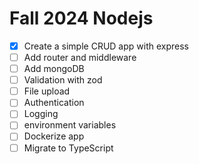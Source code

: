 # Fall 2024 Nodejs

- [x] Create a simple CRUD app with express
- [ ] Add router and middleware
- [ ] Add mongoDB
- [ ] Validation with zod
- [ ] File upload
- [ ] Authentication
- [ ] Logging
- [ ] environment variables
- [ ] Dockerize app
- [ ] Migrate to TypeScript
